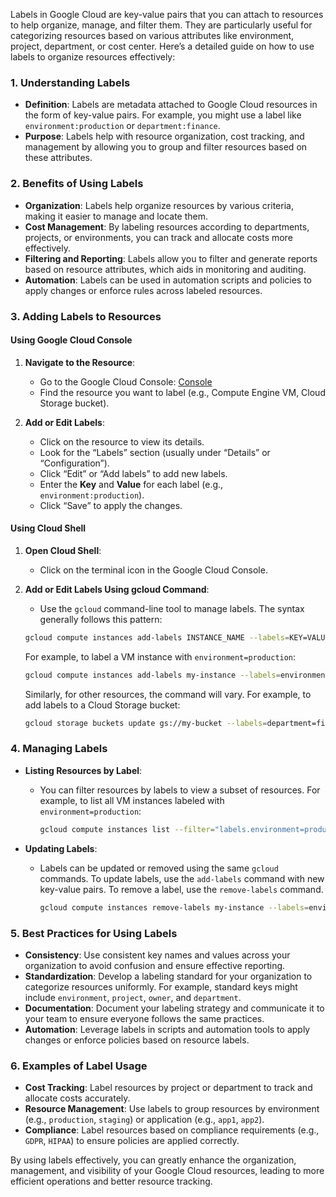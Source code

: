 Labels in Google Cloud are key-value pairs that you can attach to resources to help organize, manage, and filter them. They are particularly useful for categorizing resources based on various attributes like environment, project, department, or cost center. Here’s a detailed guide on how to use labels to organize resources effectively:

### **1. Understanding Labels**

- **Definition**: Labels are metadata attached to Google Cloud resources in the form of key-value pairs. For example, you might use a label like `environment:production` or `department:finance`.
- **Purpose**: Labels help with resource organization, cost tracking, and management by allowing you to group and filter resources based on these attributes.

### **2. Benefits of Using Labels**

- **Organization**: Labels help organize resources by various criteria, making it easier to manage and locate them.
- **Cost Management**: By labeling resources according to departments, projects, or environments, you can track and allocate costs more effectively.
- **Filtering and Reporting**: Labels allow you to filter and generate reports based on resource attributes, which aids in monitoring and auditing.
- **Automation**: Labels can be used in automation scripts and policies to apply changes or enforce rules across labeled resources.

### **3. Adding Labels to Resources**

#### **Using Google Cloud Console**

1. **Navigate to the Resource**:
   - Go to the Google Cloud Console: [Console](https://console.cloud.google.com/)
   - Find the resource you want to label (e.g., Compute Engine VM, Cloud Storage bucket).

2. **Add or Edit Labels**:
   - Click on the resource to view its details.
   - Look for the “Labels” section (usually under “Details” or “Configuration”).
   - Click “Edit” or “Add labels” to add new labels.
   - Enter the **Key** and **Value** for each label (e.g., `environment:production`).
   - Click “Save” to apply the changes.

#### **Using Cloud Shell**

1. **Open Cloud Shell**:
   - Click on the terminal icon in the Google Cloud Console.

2. **Add or Edit Labels Using gcloud Command**:
   - Use the `gcloud` command-line tool to manage labels. The syntax generally follows this pattern:

   ```sh
   gcloud compute instances add-labels INSTANCE_NAME --labels=KEY=VALUE
   ```

   For example, to label a VM instance with `environment=production`:

   ```sh
   gcloud compute instances add-labels my-instance --labels=environment=production
   ```

   Similarly, for other resources, the command will vary. For example, to add labels to a Cloud Storage bucket:

   ```sh
   gcloud storage buckets update gs://my-bucket --labels=department=finance
   ```

### **4. Managing Labels**

- **Listing Resources by Label**:
  - You can filter resources by labels to view a subset of resources. For example, to list all VM instances labeled with `environment=production`:

    ```sh
    gcloud compute instances list --filter="labels.environment=production"
    ```

- **Updating Labels**:
  - Labels can be updated or removed using the same `gcloud` commands. To update labels, use the `add-labels` command with new key-value pairs. To remove a label, use the `remove-labels` command.

    ```sh
    gcloud compute instances remove-labels my-instance --labels=environment
    ```

### **5. Best Practices for Using Labels**

- **Consistency**: Use consistent key names and values across your organization to avoid confusion and ensure effective reporting.
- **Standardization**: Develop a labeling standard for your organization to categorize resources uniformly. For example, standard keys might include `environment`, `project`, `owner`, and `department`.
- **Documentation**: Document your labeling strategy and communicate it to your team to ensure everyone follows the same practices.
- **Automation**: Leverage labels in scripts and automation tools to apply changes or enforce policies based on resource labels.

### **6. Examples of Label Usage**

- **Cost Tracking**: Label resources by project or department to track and allocate costs accurately.
- **Resource Management**: Use labels to group resources by environment (e.g., `production`, `staging`) or application (e.g., `app1`, `app2`).
- **Compliance**: Label resources based on compliance requirements (e.g., `GDPR`, `HIPAA`) to ensure policies are applied correctly.

By using labels effectively, you can greatly enhance the organization, management, and visibility of your Google Cloud resources, leading to more efficient operations and better resource tracking.